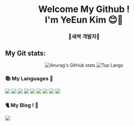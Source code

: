 <div align=center>
	<h1>Welcome My Github ! <br>
		I'm YeEun Kim 😊💙
	</h1>
</div>

<div align=center>
	<h3>🌱새싹 개발자🌱</h3>
</div>

<h2>My Git stats: </h2>
<div align=center>
	
![Anurag's GitHub stats](https://github-readme-stats.vercel.app/api?username=Uque1013&show_icons=true&theme=skyblue) ![Top Langs](https://github-readme-stats.vercel.app/api/top-langs/?username=Uque1013&layout=compact)
	
</div>

<h3>📚 My Languages 💛</h3>
<div align=left>
	<img src="https://img.shields.io/badge/Java-007396?style=flat&logo=java&logoColor=white"/>
	<img src="https://img.shields.io/badge/C-A8B9CC?style=flat&logo=C&logoColor=white"/>
	<img src="https://img.shields.io/badge/C++-00599C?style=flat&logo=c++&logoColor=white"/>
	<img src="https://img.shields.io/badge/HTML5-E34F26?style=flat&logo=HTML5&logoColor=white" />
	<img src="https://img.shields.io/badge/CSS3-1572B6?style=flat&logo=CSS3&logoColor=white" />
	<img src="https://img.shields.io/badge/JavaScript-F7DF1E?style=flat&logo=JavaScript&logoColor=white" />
	<img src="https://img.shields.io/badge/MySQL-4479A1?style=flat&logo=MySQL&logoColor=white" />
	<img src="https://img.shields.io/badge/PHP-777BB4?style=flat&logo=PHP&logoColor=white" />
	<img src="https://img.shields.io/badge/Kotlin-7F52FF?style=flat&logo=Kotlin&logoColor=white" />  
</div>

<h3>🐈 My Blog ! 🖤</h3>
<div align=left>
	<a href="https://uque1013.tistory.com/"><img src="https://img.shields.io/badge/유쾌한 코딩생활-000000?style=flat&logo=Tistory&logoColor=white"/>
</div>



